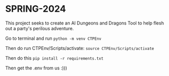 # SPRING-2024
This project seeks to create an AI Dungeons and Dragons Tool to help flesh out a party's perilous adventure.

Go to terminal and run
```python -m venv CTPEnv```

Then do run CTPEnv/Scripts/activate:
```source CTPEnv/Scripts/activate```

Then do this
```pip install -r requirements.txt```

Then get the .env from us :)))